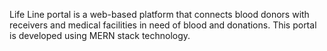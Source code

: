 Life Line portal is a web-based platform that connects blood donors with receivers and medical facilities in need of blood and donations. This portal is developed using MERN stack technology.
